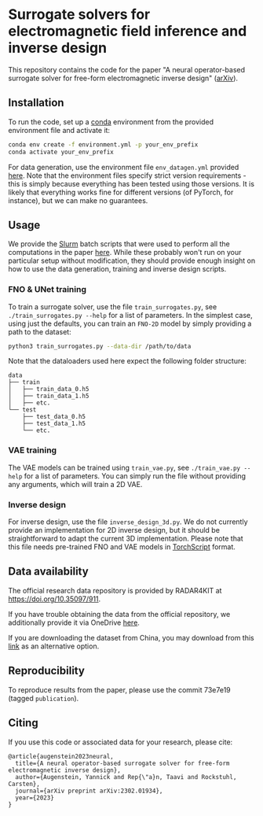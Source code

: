 # Surrogate solvers for electromagnetic field inference and inverse design

This repository contains the code for the paper "A neural operator-based surrogate solver for free-form electromagnetic inverse design" ([arXiv](https://arxiv.org/abs/2302.01934)).

## Installation

To run the code, set up a [conda](https://docs.conda.io/en/latest/) environment from the provided environment file and activate it:

```bash
conda env create -f environment.yml -p your_env_prefix
conda activate your_env_prefix
```

For data generation, use the environment file `env_datagen.yml` provided [here](./data_generation/).
Note that the environment files specify strict version requirements - this is simply because everything has been tested using those versions.
It is likely that everything works fine for different versions (of PyTorch, for instance), but we can make no guarantees.

## Usage

We provide the [Slurm](https://slurm.schedmd.com/documentation.html) batch scripts that were used to perform all the computations in the paper [here](./slurm/).
While these probably won't run on your particular setup without modification, they should provide enough insight on how to use the data generation, training and inverse design scripts.

### FNO & UNet training

To train a surrogate solver, use the file `train_surrogates.py`, see `./train_surrogates.py --help` for a list of parameters.
In the simplest case, using just the defaults, you can train an `FNO-2D` model by simply providing a path to the dataset:
```bash
python3 train_surrogates.py --data-dir /path/to/data
```
Note that the dataloaders used here expect the following folder structure:
```
data
├── train
│   ├── train_data_0.h5
│   ├── train_data_1.h5
│   ├── etc.
└── test
    ├── test_data_0.h5
    ├── test_data_1.h5
    └── etc.
```

### VAE training

The VAE models can be trained using `train_vae.py`, see `./train_vae.py --help` for a list of parameters.
You can simply run the file without providing any arguments, which will train a 2D VAE.

### Inverse design

For inverse design, use the file `inverse_design_3d.py`.
We do not currently provide an implementation for 2D inverse design, but it should be straightforward to adapt the current 3D implementation.
Please note that this file needs pre-trained FNO and VAE models in [TorchScript](https://pytorch.org/docs/stable/jit.html) format.


## Data availability

The official research data repository is provided by RADAR4KIT at <https://doi.org/10.35097/911>.

If you have trouble obtaining the data from the official repository, we additionally provide it via OneDrive [here](https://1drv.ms/u/s!AqWGKelN_zKxwj3AEYxtGp3eLwry).

If you are downloading the dataset from China, you may download from this [link](https://pan.baidu.com/s/18KqzcxCRHItfJrPnDj8jtQ?pwd=rb94) as an alternative option.

## Reproducibility

To reproduce results from the paper, please use the commit 73e7e19 (tagged `publication`).

## Citing

If you use this code or associated data for your research, please cite:

```
@article{augenstein2023neural,
  title={A neural operator-based surrogate solver for free-form electromagnetic inverse design},
  author={Augenstein, Yannick and Rep{\"a}n, Taavi and Rockstuhl, Carsten},
  journal={arXiv preprint arXiv:2302.01934},
  year={2023}
}
```
